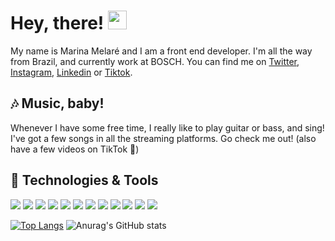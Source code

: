 # Hey, there! <img src="https://raw.githubusercontent.com/MartinHeinz/MartinHeinz/master/wave.gif" width="30px">

My name is Marina Melaré and I am a front end developer. I'm all the way from Brazil, and currently work at BOSCH. You can find me on [Twitter](https://twitter.com/marinamelare), [Instagram](https://instagram.com/melare.nina), [Linkedin](https://www.linkedin.com/in/marina-aguiar-melar%C3%A9-05433016b/) or [Tiktok](https://www.tiktok.com/@melare.nina?is_copy_url=1&is_from_webapp=v1).

## 🎶 Music, baby!

Whenever I have some free time, I really like to play guitar or bass, and sing! I've got a few songs in all the streaming platforms. Go check me out! (also have a few videos on TikTok 🙈)


## 🔧 Technologies & Tools
![](https://img.shields.io/badge/MacOS-informational?style=flat&logo=apple&logoColor=white&color=563D7C)
![](https://img.shields.io/badge/VS_Code-informational?style=flat&logo=visualstudiocode-idea&logoColor=white&color=563D7C)
![](https://img.shields.io/badge/React-informational?style=flat&logo=react&logoColor=white&color=563D7C)
![](https://img.shields.io/badge/Angular-informational?style=flat&logo=angular&logoColor=white&color=563D7C)
![](https://img.shields.io/badge/HTML-informational?style=flat&logo=html5&logoColor=white&color=563D7C)
![](https://img.shields.io/badge/CSS-informational?style=flat&logo=css3&logoColor=white&color=563D7C)
![](https://img.shields.io/badge/Photoshop-informational?style=flat&logo=adobephotoshop&logoColor=white&color=563D7C)
![](https://img.shields.io/badge/Adobe_XD-informational?style=flat&logo=adobexd&logoColor=white&color=563D7C)
![](https://img.shields.io/badge/UI_UX-informational?style=flat&logo=githubsponsors&logoColor=white&color=563D7C)
![](https://img.shields.io/badge/Python-informational?style=flat&logo=python&logoColor=white&color=563D7C)
![](https://img.shields.io/badge/Automation_Anywhere-informational?style=flat&logo=probot&logoColor=white&color=563D7C)
![](https://img.shields.io/badge/Git-informational?style=flat&logo=git&logoColor=white&color=563D7C)

[![Top Langs](https://github-readme-stats.vercel.app/api/top-langs/?username=melarenina&langs_count=3&theme=tokyonight)](https://github.com/melarenina) 
![Anurag's GitHub stats](https://github-readme-stats.vercel.app/api?username=melarenina&show_icons=true&theme=tokyonight)

